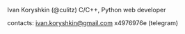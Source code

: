 Ivan Koryshkin (@culitz) 
C/C++, Python web developer

contacts:
  ivan.koryshkin@gmail.com
  x4976976e (telegram)
